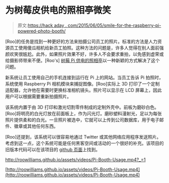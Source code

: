 # 为树莓皮供电的照相亭微笑

> 原文:[https://hack aday . com/2015/06/05/smile-for-the-raspberry-pi-powered-photo-booth/](https://hackaday.com/2015/06/05/smile-for-the-raspberry-pi-powered-photo-booth/)

[Roo]的任务是找到一种更好的方法来拍摄公司员工的照片。标准的方法是人力资源员工使用傻瓜相机给新员工拍照。这种方法的问题是，许多人觉得在别人面前强颜欢笑很尴尬。此外，如果照片效果不好，许多人不会要求重拍，以免感到虚荣或给摄影师带来不便。[Roo's] [树莓 Pi 供电的照相亭](http://roowilliams.github.io/projects/2014-07-16-pi-booth.html "Raspberry Pi photo booth")以一种新颖的方式解决了这个问题。

新系统让员工使用自己的手机连接到运行在 Pi 上的网站。当员工告诉 Pi 拍照时，系统使用 Raspberry Pi 相机模块来捕捉图像。[Roo]实际上 3D 打印了一个定制适配器，允许他在需要时更换标准相机镜头。照片可以显示在 LCD 屏幕上，因此用户可以根据需要重新拍摄照片。

该系统内置于由 3D 打印和激光切割零件制成的定制外壳中。前板为磨砂白色。[Roo]将明亮的白光灯放在前面板上，作为闪光灯。磨砂塑料漫射光，足以为每张照片提供柔和的白光。一旦照片被选中，它就可以上传到公司数据库，用于电子邮件、徽章或其他任何东西。

[Roo]还提到，该系统可以很容易地通过 Twitter 或其他网络应用程序发送照片。考虑到这一点，这个系统可能是任何黑客空间或活动的一个很好的补充。该项目的旧版本代码可以在该项目的 [github 页面](https://github.com/roowilliams/pi-booth "github")上找到。

 <http://roowilliams.github.io/assets/videos/Pi-Booth-Usage.mp4?_=1>

[http://roowilliams.github.io/assets/videos/Pi-Booth-Usage.mp4](http://roowilliams.github.io/assets/videos/Pi-Booth-Usage.mp4)